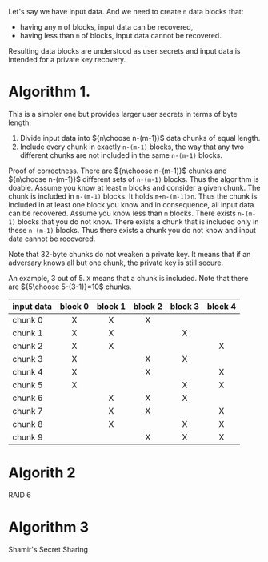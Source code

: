 Let's say we have input data. And we need to create `n` data blocks that:
- having any `m` of blocks, input data can be recovered,
- having less than `m` of blocks, input data cannot be recovered.

Resulting data blocks are understood as user secrets and input data is intended for a private key recovery.

# Algorithm 1.

This is a simpler one but provides larger user secrets in terms of byte length.

1. Divide input data into ${n\choose n-(m-1)}$ data chunks of equal length.
2. Include every chunk in exactly `n-(m-1)` blocks, the way that any two different chunks are not included in the same `n-(m-1)` blocks.

Proof of correctness.
There are ${n\choose n-(m-1)}$ chunks and ${n\choose n-(m-1)}$ different sets of `n-(m-1)` blocks.
Thus the algorithm is doable.
Assume you know at least `m` blocks and consider a given chunk.
The chunk is included in `n-(m-1)` blocks. It holds `m+n-(m-1)>n`.
Thus the chunk is included in at least one block you know and in consequence, all input data can be recovered.
Assume you know less than `m` blocks.
There exists `n-(m-1)` blocks that you do not know.
There exists a chunk that is included only in these `n-(m-1)` blocks.
Thus there exists a chunk you do not know and input data cannot be recovered.

Note that 32-byte chunks do not weaken a private key. It means that if an adversary knows all but one chunk, the private key is still secure.

An example, 3 out of 5. `X` means that a chunk is included. Note that there are ${5\choose 5-(3-1)}=10$ chunks.

| input data | block 0 | block 1 | block 2 | block 3 | block 4 |
|---|:---:|:---:|:---:|:---:|:---:|
| chunk 0 | X | X | X |   |   |
| chunk 1 | X | X |   | X |   |
| chunk 2 | X | X |   |   | X |
| chunk 3 | X |   | X | X |   |
| chunk 4 | X |   | X |   | X |
| chunk 5 | X |   |   | X | X |
| chunk 6 |   | X | X | X |   |
| chunk 7 |   | X | X |   | X |
| chunk 8 |   | X |   | X | X |
| chunk 9 |   |   | X | X | X |

# Algorith 2
RAID 6

# Algorithm 3
Shamir's Secret Sharing